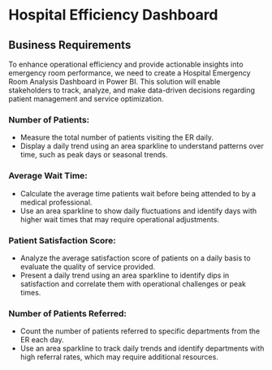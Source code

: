 # Hospital Efficiency Dashboard

## Business Requirements
To enhance operational efficiency and provide actionable insights into emergency room performance, we need to create a Hospital Emergency Room Analysis Dashboard in Power BI. This solution will enable stakeholders to track, analyze, and make data-driven decisions regarding patient management and service optimization.
### Number of Patients:
- Measure the total number of patients visiting the ER daily.
- Display a daily trend using an area sparkline to understand patterns over time, such as peak days or seasonal trends.
### Average Wait Time:
- Calculate the average time patients wait before being attended to by a medical professional.
- Use an area sparkline to show daily fluctuations and identify days with higher wait times that may require operational adjustments.
### Patient Satisfaction Score:
- Analyze the average satisfaction score of patients on a daily basis to evaluate the quality of service provided.
- Present a daily trend using an area sparkline to identify dips in satisfaction and correlate them with operational challenges or peak times.
### Number of Patients Referred:
- Count the number of patients referred to specific departments from the ER each day.
- Use an area sparkline to track daily trends and identify departments with high referral rates, which may require additional resources.
